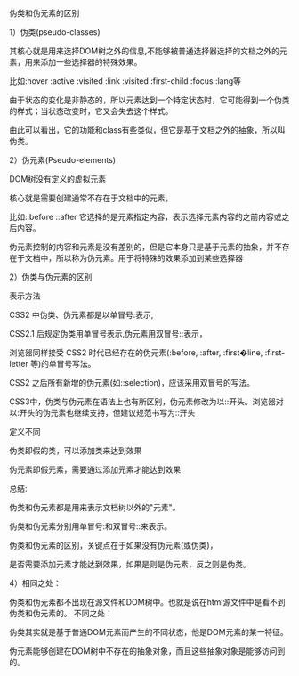 伪类和伪元素的区别

1）伪类(pseudo-classes)

其核⼼就是⽤来选择DOM树之外的信息,不能够被普通选择器选择的⽂档之外的元素，⽤来添加⼀些选择器的特殊效果。

⽐如:hover :active :visited :link :visited :first-child :focus :lang等

由于状态的变化是⾮静态的，所以元素达到⼀个特定状态时，它可能得到⼀个伪类的样式；当状态改变时，它⼜会失去这个样式。

由此可以看出，它的功能和class有些类似，但它是基于⽂档之外的抽象，所以叫 伪类。

2）伪元素(Pseudo-elements)

DOM树没有定义的虚拟元素

核⼼就是需要创建通常不存在于⽂档中的元素，

⽐如::before ::after 它选择的是元素指定内容，表示选择元素内容的之前内容或之后内容。

伪元素控制的内容和元素是没有差别的，但是它本身只是基于元素的抽象，并不存在于⽂档中，所以称为伪元素。⽤于将特殊的效果添加到某些选择器

2）伪类与伪元素的区别

表示⽅法

CSS2 中伪类、伪元素都是以单冒号:表示,

CSS2.1 后规定伪类⽤单冒号表示,伪元素⽤双冒号::表示，

浏览器同样接受 CSS2 时代已经存在的伪元素(:before, :after, :first�line, :first-letter 等)的单冒号写法。

CSS2 之后所有新增的伪元素(如::selection)，应该采⽤双冒号的写法。

CSS3中，伪类与伪元素在语法上也有所区别，伪元素修改为以::开头。浏览器对以:开头的伪元素也继续⽀持，但建议规范书写为::开头

定义不同

伪类即假的类，可以添加类来达到效果

伪元素即假元素，需要通过添加元素才能达到效果

总结:

伪类和伪元素都是⽤来表示⽂档树以外的"元素"。

伪类和伪元素分别⽤单冒号:和双冒号::来表示。

伪类和伪元素的区别，关键点在于如果没有伪元素(或伪类)，

是否需要添加元素才能达到效果，如果是则是伪元素，反之则是伪类。

4）相同之处：

伪类和伪元素都不出现在源⽂件和DOM树中。也就是说在html源⽂件中是看不到伪类和伪元素的。 不同之处：

伪类其实就是基于普通DOM元素⽽产⽣的不同状态，他是DOM元素的某⼀特征。

伪元素能够创建在DOM树中不存在的抽象对象，⽽且这些抽象对象是能够访问到的。


